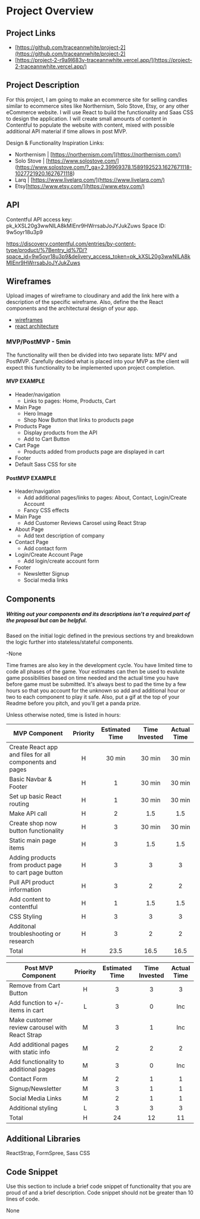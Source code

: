 # Project Overview

## Project Links

- [https://github.com/traceannwhite/project-2](https://github.com/traceannwhite/project-2)
- [https://project-2-r9a9l683v-traceannwhite.vercel.app/](https://project-2-traceannwhite.vercel.app/)

## Project Description

For this project, I am going to make an ecommerce site for selling candles similar to ecommerce sites like Northernism, Solo Stove, Etsy, or any other eCommerce website. I will use React to build the functionality and Saas CSS to design the application. I will create small amounts of content in Contentful to populate the website with content, mixed with possible additional API material if time allows in post MVP.

Design & Functionality Inspiration Links:

- Northernism | [https://northernism.com/](https://northernism.com/)
- Solo Stove | [https://www.solostove.com/] (https://www.solostove.com/?_ga=2.39969378.1589192523.1627671118-1027721920.1627671118)
- Larq | [https://www.livelarq.com/](https://www.livelarq.com/)
- Etsy[https://www.etsy.com/](https://www.etsy.com/)

## API

Contentful API access key: pk_kXSL20g3wwNlLA8kMIEnr9HWrrsabJoJYJukZuws
Space ID: 9w5oyr18u3p9

https://discovery.contentful.com/entries/by-content-type/product/%7Bentry_id%7D/?space_id=9w5oyr18u3p9&delivery_access_token=pk_kXSL20g3wwNlLA8kMIEnr9HWrrsabJoJYJukZuws

## Wireframes

Upload images of wireframe to cloudinary and add the link here with a description of the specific wireframe. Also, define the the React components and the architectural design of your app.

- [wireframes](https://res.cloudinary.com/dhcagrzcb/image/upload/v1627677948/IMG_1732_tolq1k.heic)
- [react architecture](https://res.cloudinary.com/dhcagrzcb/image/upload/v1628188195/IMG_1808_uibzzr.heic)

### MVP/PostMVP - 5min

The functionality will then be divided into two separate lists: MPV and PostMVP. Carefully decided what is placed into your MVP as the client will expect this functionality to be implemented upon project completion.

#### MVP EXAMPLE

- Header/navigation
  - Links to pages: Home, Products, Cart
- Main Page
  - Hero Image
  - Shop Now Button that links to products page
- Products Page
  - Display products from the API
  - Add to Cart Button
- Cart Page
  - Products added from products page are displayed in cart
- Footer
- Default Sass CSS for site

#### PostMVP EXAMPLE

- Header/navigation
  - Add additional pages/links to pages: About, Contact, Login/Create Account
  - Fancy CSS effects
- Main Page
  - Add Customer Reviews Carosel using React Strap
- About Page
  - Add text description of company
- Contact Page
  - Add contact form
- Login/Create Account Page
  - Add login/create account form
- Footer
  - Newsletter Signup
  - Social media links

## Components

##### Writing out your components and its descriptions isn't a required part of the proposal but can be helpful.

Based on the initial logic defined in the previous sections try and breakdown the logic further into stateless/stateful components.

-None

Time frames are also key in the development cycle. You have limited time to code all phases of the game. Your estimates can then be used to evalute game possibilities based on time needed and the actual time you have before game must be submitted. It's always best to pad the time by a few hours so that you account for the unknown so add and additional hour or two to each component to play it safe. Also, put a gif at the top of your Readme before you pitch, and you'll get a panda prize.

Unless otherwise noted, time is listed in hours:

| MVP Component                                           | Priority | Estimated Time | Time Invested | Actual Time |
| ------------------------------------------------------- | :------: | :------------: | :-----------: | :---------: |
| Create React app and files for all components and pages |    H     |     30 min     |    30 min     |   30 min    |
| Basic Navbar & Footer                                   |    H     |       1        |    30 min     |   30 min    |
| Set up basic React routing                              |    H     |       1        |    30 min     |   30 min    |
| Make API call                                           |    H     |       2        |      1.5      |     1.5     |
| Create shop now button functionality                    |    H     |       3        |    30 min     |   30 min    |
| Static main page items                                  |    H     |       3        |      1.5      |     1.5     |
| Adding products from product page to cart page button   |    H     |       3        |       3       |      3      |
| Pull API product information                            |    H     |       3        |       2       |      2      |
| Add content to contentful                               |    H     |       1        |      1.5      |     1.5     |
| CSS Styling                                             |    H     |       3        |       3       |      3      |
| Additonal troubleshooting or research                   |    H     |       3        |       2       |      2      |
| Total                                                   |    H     |      23.5      |     16.5      |    16.5     |

| Post MVP Component                             | Priority | Estimated Time | Time Invested | Actual Time |
| ---------------------------------------------- | :------: | :------------: | :-----------: | :---------: |
| Remove from Cart Button                        |    H     |       3        |       3       |      3      |
| Add function to +/- items in cart              |    L     |       3        |       0       |     Inc     |
| Make customer review carousel with React Strap |    M     |       3        |       1       |     Inc     |
| Add additional pages with static info          |    M     |       2        |       2       |      2      |
| Add functionality to additional pages          |    M     |       3        |       0       |     Inc     |
| Contact Form                                   |    M     |       2        |       1       |      1      |
| Signup/Newsletter                              |    M     |       3        |       1       |      1      |
| Social Media Links                             |    M     |       2        |       1       |      1      |
| Additional styling                             |    L     |       3        |       3       |      3      |
| Total                                          |    H     |       24       |      12       |     11      |

## Additional Libraries

ReactStrap,
FormSpree,
Sass CSS

## Code Snippet

Use this section to include a brief code snippet of functionality that you are proud of and a brief description. Code snippet should not be greater than 10 lines of code.

None
